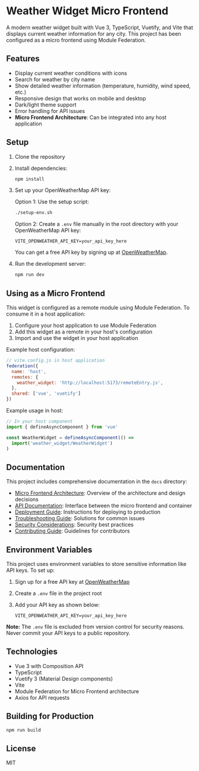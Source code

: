 # Weather Widget Micro Frontend

A modern weather widget built with Vue 3, TypeScript, Vuetify, and Vite that displays current weather information for any city. This project has been configured as a micro frontend using Module Federation.

## Features

- Display current weather conditions with icons
- Search for weather by city name
- Show detailed weather information (temperature, humidity, wind speed, etc.)
- Responsive design that works on mobile and desktop
- Dark/light theme support
- Error handling for API issues
- **Micro Frontend Architecture**: Can be integrated into any host application

## Setup

1. Clone the repository
2. Install dependencies:

   ```bash
   npm install
   ```

3. Set up your OpenWeatherMap API key:

   Option 1: Use the setup script:
   ```bash
   ./setup-env.sh
   ```

   Option 2: Create a `.env` file manually in the root directory with your OpenWeatherMap API key:
   ```plaintext
   VITE_OPENWEATHER_API_KEY=your_api_key_here
   ```

   You can get a free API key by signing up at [OpenWeatherMap](https://openweathermap.org/api).

4. Run the development server:

   ```bash
   npm run dev
   ```

## Using as a Micro Frontend

This widget is configured as a remote module using Module Federation. To consume it in a host application:

1. Configure your host application to use Module Federation
2. Add this widget as a remote in your host's configuration
3. Import and use the widget in your host application

Example host configuration:

```javascript
// vite.config.js in host application
federation({
  name: 'host',
  remotes: {
    weather_widget: 'http://localhost:5173/remoteEntry.js',
  },
  shared: ['vue', 'vuetify']
})
```

Example usage in host:

```javascript
// In your host component
import { defineAsyncComponent } from 'vue'

const WeatherWidget = defineAsyncComponent(() => 
  import('weather_widget/WeatherWidget')
)
```

## Documentation

This project includes comprehensive documentation in the `docs` directory:

- [Micro Frontend Architecture](./docs/MICRO-FRONTEND-ARCHITECTURE.md): Overview of the architecture and design decisions
- [API Documentation](./docs/API-DOCUMENTATION.md): Interface between the micro frontend and container
- [Deployment Guide](./docs/DEPLOYMENT.md): Instructions for deploying to production
- [Troubleshooting Guide](./docs/TROUBLESHOOTING.md): Solutions for common issues
- [Security Considerations](./docs/SECURITY.md): Security best practices
- [Contributing Guide](./docs/CONTRIBUTING.md): Guidelines for contributors

## Environment Variables

This project uses environment variables to store sensitive information like API keys. To set up:

1. Sign up for a free API key at [OpenWeatherMap](https://openweathermap.org/api)
2. Create a `.env` file in the project root
3. Add your API key as shown below:

   ```plaintext
   VITE_OPENWEATHER_API_KEY=your_api_key_here
   ```

**Note:** The `.env` file is excluded from version control for security reasons. Never commit your API keys to a public repository.

## Technologies

- Vue 3 with Composition API
- TypeScript
- Vuetify 3 (Material Design components)
- Vite
- Module Federation for Micro Frontend architecture
- Axios for API requests

## Building for Production

```bash
npm run build
```

## License

MIT
